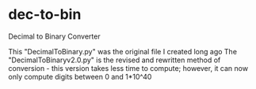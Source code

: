 # dec-to-bin
Decimal to Binary Converter

This "DecimalToBinary.py" was the original file I created long ago
The "DecimalToBinaryv2.0.py" is the revised and rewritten method of conversion
    - this version takes less time to compute; however, it can now only compute digits between 0 and 1*10^40
    
